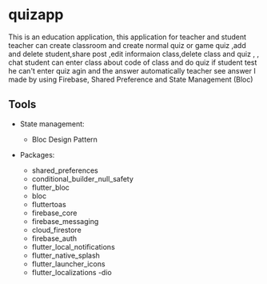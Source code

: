# quizapp
This is an education application, this application for teacher and student
teacher can create classroom and create normal quiz or game quiz ,add and delete student,share post ,edit informaion class,delete class and quiz ,
, chat 
student can enter class about code of class and do quiz if student test he can't enter quiz agin and the answer automatically teacher see answer 
I made by using Firebase, Shared Preference and State Management (Bloc)
## Tools

- State management:
    - Bloc Design Pattern 

- Packages:
    - shared_preferences
    - conditional_builder_null_safety
    - flutter_bloc
    - bloc
    - fluttertoas
    - firebase_core
    - firebase_messaging
    - cloud_firestore
    - firebase_auth
    - flutter_local_notifications
    - flutter_native_splash
    - flutter_launcher_icons
    - flutter_localizations
    -dio
    
